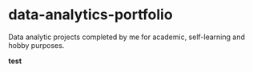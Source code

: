 # data-analytics-portfolio
Data analytic projects completed by me for academic, self-learning and hobby purposes. 

<b> test </b>
